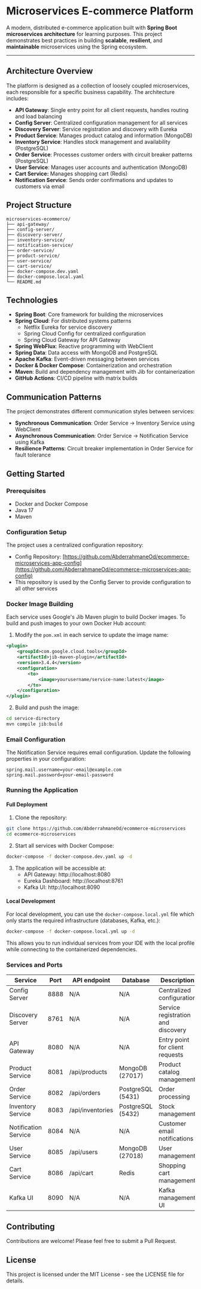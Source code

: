 # Microservices E-commerce Platform

A modern, distributed e-commerce application built with **Spring Boot microservices architecture** for learning purposes. This project demonstrates best practices in building **scalable**, **resilient**, and **maintainable** microservices using the Spring ecosystem.

---

## Architecture Overview

The platform is designed as a collection of loosely coupled microservices, each responsible for a specific business capability. The architecture includes:

- **API Gateway**: Single entry point for all client requests, handles routing and load balancing
- **Config Server**: Centralized configuration management for all services
- **Discovery Server**: Service registration and discovery with Eureka
- **Product Service**: Manages product catalog and information (MongoDB)
- **Inventory Service**: Handles stock management and availability (PostgreSQL)
- **Order Service**: Processes customer orders with circuit breaker patterns (PostgreSQL)
- **User Service**: Manages user accounts and authentication (MongoDB)
- **Cart Service:** Manages shopping cart (Redis)
- **Notification Service**: Sends order confirmations and updates to customers via email

## Project Structure

```
microservices-ecommerce/
├── api-gateway/
├── config-server/
├── discovery-server/
├── inventory-service/
├── notification-service/
├── order-service/
├── product-service/
├── user-service/
├── cart-service/
├── docker-compose.dev.yaml
├── docker-compose.local.yaml
└── README.md
```

## Technologies

- **Spring Boot**: Core framework for building the microservices
- **Spring Cloud**: For distributed systems patterns
  - Netflix Eureka for service discovery
  - Spring Cloud Config for centralized configuration
  - Spring Cloud Gateway for API Gateway
- **Spring WebFlux**: Reactive programming with WebClient
- **Spring Data**: Data access with MongoDB and PostgreSQL
- **Apache Kafka**: Event-driven messaging between services
- **Docker & Docker Compose**: Containerization and orchestration
- **Maven**: Build and dependency management with Jib for containerization
- **GitHub Actions**: CI/CD pipeline with matrix builds

## Communication Patterns

The project demonstrates different communication styles between services:

- **Synchronous Communication**: Order Service → Inventory Service using WebClient
- **Asynchronous Communication**: Order Service → Notification Service using Kafka
- **Resilience Patterns**: Circuit breaker implementation in Order Service for fault tolerance

## Getting Started

### Prerequisites

- Docker and Docker Compose
- Java 17
- Maven

### Configuration Setup

The project uses a centralized configuration repository:

- Config Repository: [https://github.com/AbderrahmaneOd/ecommerce-microservices-app-config](https://github.com/AbderrahmaneOd/ecommerce-microservices-app-config)
- This repository is used by the Config Server to provide configuration to all other services

### Docker Image Building

Each service uses Google's Jib Maven plugin to build Docker images. To build and push images to your own Docker Hub account:

1. Modify the `pom.xml` in each service to update the image name:

```xml
<plugin>
    <groupId>com.google.cloud.tools</groupId>
    <artifactId>jib-maven-plugin</artifactId>
    <version>3.4.4</version>
    <configuration>
        <to>
            <image>yourusername/service-name:latest</image>
        </to>
    </configuration>
</plugin>
```

2. Build and push the image:

```bash
cd service-directory
mvn compile jib:build
```

### Email Configuration

The Notification Service requires email configuration. Update the following properties in your configuration:

```properties
spring.mail.username=your-email@example.com
spring.mail.password=your-email-password
```

### Running the Application

#### Full Deployment

1. Clone the repository:

```bash
git clone https://github.com/AbderrahmaneOd/ecommerce-microservices
cd ecommerce-microservices
```

2. Start all services with Docker Compose:

```bash
docker-compose -f docker-compose.dev.yaml up -d
```

3. The application will be accessible at:
   - API Gateway: http://localhost:8080
   - Eureka Dashboard: http://localhost:8761
   - Kafka UI: http://localhost:8090

#### Local Development

For local development, you can use the `docker-compose.local.yml` file which only starts the required infrastructure (databases, Kafka, etc.):

```bash
docker-compose -f docker-compose.local.yml up -d
```

This allows you to run individual services from your IDE with the local profile while connecting to the containerized dependencies.

### Services and Ports

| Service              | Port | API endpoint     | Database          | Description                        |
| -------------------- | ---- | ---------------- | ----------------- | ---------------------------------- |
| Config Server        | 8888 | N/A              | N/A               | Centralized configuration          |
| Discovery Server     | 8761 | N/A              | N/A               | Service registration and discovery |
| API Gateway          | 8080 | N/A              | N/A               | Entry point for client requests    |
| Product Service      | 8081 | /api/products    | MongoDB (27017)   | Product catalog management         |
| Order Service        | 8082 | /api/orders      | PostgreSQL (5431) | Order processing                   |
| Inventory Service    | 8083 | /api/inventories | PostgreSQL (5432) | Stock management                   |
| Notification Service | 8084 | N/A              | N/A               | Customer email notifications       |
| User Service         | 8085 | /api/users       | MongoDB (27018)   | User management                    |
| Cart Service         | 8086 | /api/cart        | Redis             | Shopping cart management           |
| Kafka UI             | 8090 | N/A              | N/A               | Kafka management UI                |

## Contributing

Contributions are welcome! Please feel free to submit a Pull Request.

## License

This project is licensed under the MIT License - see the LICENSE file for details.
